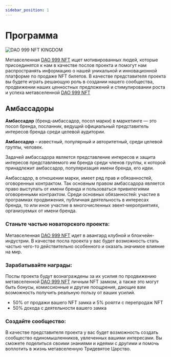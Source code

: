 ```yaml
---
sidebar_position: 1
---
```


# Программа

![DAO 999 NFT KINGDOM](https://media.discordapp.net/attachments/1010903135105060917/1080355295060045874/Server_Serverlesskiy_In_a_far_far_away_country_in_the_Kingdom_o_31b8c03f-e9d9-4af2-a5d5-44c5fc873238.png?width=1842&height=1228)

Метавселенная [DAO 999 NFT](https://www.xdao.app/137/dao/0x8e7b1334d184c04B2DAc1dfF03F7fE290e5A5a47) ищет мотивированных людей, которые присоединятся к нам в качестве послов проекта и помогут нам распространять информацию о нашей уникальной и инновационной платформе по продаже NFT билетов. В качестве представителя проекта вы будете играть решающую роль в создании нашего сообщества, продвижении наших ценностных предложений и стимулировании роста и успеха метавселенной [DAO 999 NFT](https://www.xdao.app/137/dao/0x8e7b1334d184c04B2DAc1dfF03F7fE290e5A5a47)

## Амбассадоры

**Амбассадор** (бренд-амбассадор, посол марки) в маркетинге — это посол бренда, посланник, ведущий официальный представитель интересов бренда среди целевой аудитории.

**Амбассадор** – известный, популярный и авторитетный, среди целевой группы, человек.

Задачей амбассадора является представление интересов и защита интересов представляемого им бренда среди членов группы, к которой принадлежит амбассадор, популяризация имени бренда, его идеи.

Амбассадор, в отношении марки, имеет ряд прав и обязанностей, оговоренных контрактом. Так основным правом амбассадора является право выступать от имени бренда и пользоваться привилегиями оговоренными контрактом. Среди основных обязанностей: участие в программах продвижения, публичная деятельность в интересах бренда, то или иное участие в многочисленных эвент-мероприятиях, организуемых от имени бренда.

### Станьте частью новаторского проекта:

Метавселенная [DAO 999 NFT](https://www.xdao.app/137/dao/0x8e7b1334d184c04B2DAc1dfF03F7fE290e5A5a47) идет в авангард клубной и блокчейн-индустрии. В качестве посла проекта у вас будет возможность стать частью чего-то действительно особенного и оказать значимое влияние на мир.

### Зарабатывайте награды:

Послы проекта будут вознаграждены за их усилия по продвижению метавселенной [DAO 999 NFT](https://www.xdao.app/137/dao/0x8e7b1334d184c04B2DAc1dfF03F7fE290e5A5a47) личным NFT замком, а также это могут быть бонусы, комиссионные и другие поощрения, дающие вам возможность получить реальную пользу от ваших усилий.

- 50% от продажи вашего NFT замка и 5% роялти с перепродаж NFT
- 50% дохода с деятельности вашего замка

### Создайте сообщество:

В качестве представителя проекта у вас будет возможность создать сообщество единомышленников, увлеченных вашими интересами. Вы сможете поделиться своими знаниями и идеями с другими и помочь воплотить в жизнь метавселенную Тридевятое Царство.
